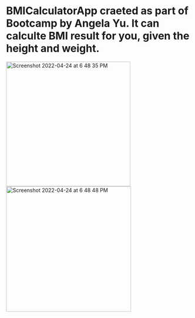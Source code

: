 # BMICalculatorApp craeted as part of Bootcamp by Angela Yu. It can calculte BMI result for you, given the height and weight. 
<img width="338" alt="Screenshot 2022-04-24 at 6 48 35 PM" src="https://user-images.githubusercontent.com/98539479/164978492-13031521-39bc-4cbf-b00c-5473b13fb22b.png">
<img width="340" alt="Screenshot 2022-04-24 at 6 48 48 PM" src="https://user-images.githubusercontent.com/98539479/164978495-54ef7b18-6071-4ea3-8ec1-980aeaab5867.png">
